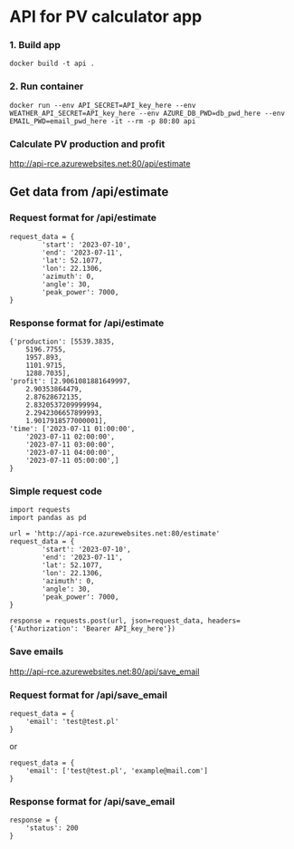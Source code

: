 # API for PV calculator app

### 1. Build app

`docker build -t api .`

### 2. Run container

`docker run --env API_SECRET=API_key_here --env WEATHER_API_SECRET=API_key_here --env AZURE_DB_PWD=db_pwd_here --env EMAIL_PWD=email_pwd_here -it --rm -p 80:80 api`

### Calculate PV production and profit

http://api-rce.azurewebsites.net:80/api/estimate

## Get data from /api/estimate

### Request format for /api/estimate

```
request_data = {
        'start': '2023-07-10',
        'end': '2023-07-11',
        'lat': 52.1077,
        'lon': 22.1306,
        'azimuth': 0,
        'angle': 30,
        'peak_power': 7000,
}
```

### Response format for /api/estimate

```
{'production': [5539.3835,
    5196.7755,
    1957.893,
    1101.9715,
    1288.7035],
'profit': [2.9061081881649997,
    2.90353864479,
    2.87628672135,
    2.8320537209999994,
    2.2942306657899993,
    1.9017918577000001],
'time': ['2023-07-11 01:00:00',
    '2023-07-11 02:00:00',
    '2023-07-11 03:00:00',
    '2023-07-11 04:00:00',
    '2023-07-11 05:00:00',]
}
```

### Simple request code

```
import requests
import pandas as pd

url = 'http://api-rce.azurewebsites.net:80/estimate'
request_data = {
        'start': '2023-07-10',
        'end': '2023-07-11',
        'lat': 52.1077,
        'lon': 22.1306,
        'azimuth': 0,
        'angle': 30,
        'peak_power': 7000,
}

response = requests.post(url, json=request_data, headers={'Authorization': 'Bearer API_key_here'})
```

### Save emails

http://api-rce.azurewebsites.net:80/api/save_email


### Request format for /api/save_email

```
request_data = {
    'email': 'test@test.pl'
}
```

or

```
request_data = {
    'email': ['test@test.pl', 'example@mail.com']
}
```

### Response format for /api/save_email

```
response = {
    'status': 200
}
```